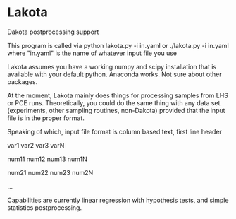 # Lakota
Dakota postprocessing support

This program is called via 
python lakota.py -i in.yaml
or
./lakota.py -i in.yaml
where "in.yaml" is the name of whatever input file you use

Lakota assumes you have a working numpy and scipy installation that is available with your default python.
Anaconda works. Not sure about other packages.

At the moment, Lakota mainly does things for processing samples from LHS or PCE runs.
Theoretically, you could do the same thing with any data set (experiments, other sampling routines, non-Dakota)
provided that the input file is in the proper format.

Speaking of which, input file format is column based text, first line header

var1 var2 var3 varN

num11 num12 num13 num1N

num21 num22 num23 num2N

...

Capabilities are currently linear regression with hypothesis tests, and simple statistics postprocessing.
